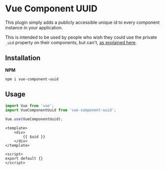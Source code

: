 # Vue Component UUID

This plugin simply adds a publicly accessible unique id to every component instance in your application.

This is intended to be used by people who wish they could use the private `_uid` property on their components, but can't, [as explained here](https://github.com/vuejs/vue/issues/5886#issuecomment-308625735).

## Installation

**NPM**
```
npm i vue-component-uuid
```

## Usage

```js
import Vue from 'vue';
import VueComponentUuid from 'vue-component-uuid';

Vue.use(VueComponentUuid);
```

```vue
<template>
	<div>
		{{ $uid }}
	</div>
</template>

<script>
export default {}
</script>
```